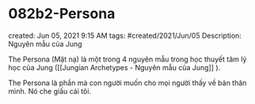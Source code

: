 # 082b2-Persona

created: Jun 05, 2021 9:15 AM
tags: #created/2021/Jun/05
Description: Nguyên mẫu của Jung

The Persona (Mặt nạ) là một trong 4 nguyên mẫu trong học thuyết tâm lý học của Jung ([[Jungian Archetypes - Nguyên mẫu của Jung]] ). 

The Persona là phần mà con người muốn cho mọi người thấy về bản thân mình. Nó che giấu cái tôi.